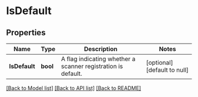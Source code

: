 # IsDefault

## Properties
Name | Type | Description | Notes
------------ | ------------- | ------------- | -------------
**IsDefault** | **bool** | A flag indicating whether a scanner registration is default. | [optional] [default to null]

[[Back to Model list]](../README.md#documentation-for-models) [[Back to API list]](../README.md#documentation-for-api-endpoints) [[Back to README]](../README.md)


